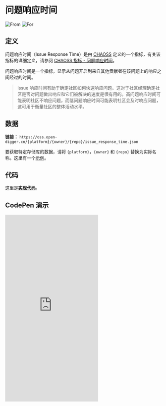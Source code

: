 # 问题响应时间

![From](https://img.shields.io/badge/来自-CHAOSS-blue) ![For](https://img.shields.io/badge/用于-仓库-blue)

## 定义

问题响应时间（Issue Response Time）是由 [CHAOSS](https://chaoss.community) 定义的一个指标，有关该指标的详细定义，请参阅 [CHAOSS 指标 - 问题响应时间](https://chaoss.community/zh-CN/kb/metric-issue-response-time/)。

问题响应时间是一个指标，显示从问题开启到来自其他贡献者在该问题上的响应之间经过的时间。

> Issue 响应时间有助于确定社区如何快速响应问题。这对于社区经理确定社区是否对问题做出响应和它们被解决的速度是很有用的。高问题响应时间可能表明社区不响应问题，而低问题响应时间可能表明社区会及时响应问题，这可用于衡量社区的整体活动水平。

## 数据

**链接：** `https://oss.open-digger.cn/{platform}/{owner}/{repo}/issue_response_time.json`

要获取特定存储库的数据，请将 `{platform}`，`{owner}` 和 `{repo}` 替换为实际名称。这里有一个[示例](https://oss.open-digger.cn/github/X-lab2017/open-digger/issue_response_time.json)。

## 代码

这里是[**实现代码**](https://github.com/X-lab2017/open-digger/blob/master/src/metrics/chaoss.ts#L298)。

## CodePen 演示

<iframe height="600" scrolling="no" title="OpenDigger - [CHAOSS] Time Duration Related Metrics" src="https://codepen.io/frank-zsy/embed/VwBqwaP?type=issue_response_time&default-tab=js%2Cresult&editable=true" frameborder="no" loading="lazy" allowtransparency="true" allowfullscreen="true">
  See the Pen <a href="https://codepen.io/frank-zsy/pen/VwBqwaP">
  OpenDigger - [CHAOSS] Time Duration Related Metrics</a> by Frank Zhao (<a href="https://codepen.io/frank-zsy">@frank-zsy</a>)
  on <a href="https://codepen.io">CodePen</a>.
</iframe>
